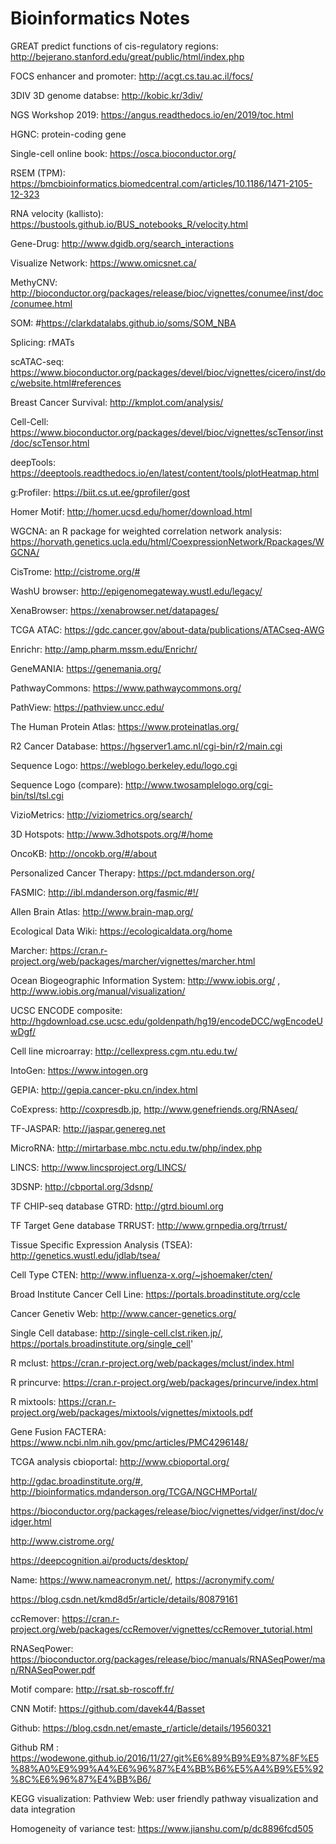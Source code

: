 # Bioinformatics Notes

GREAT predict functions of cis-regulatory regions: http://bejerano.stanford.edu/great/public/html/index.php

FOCS enhancer and promoter: http://acgt.cs.tau.ac.il/focs/

3DIV 3D genome databse: http://kobic.kr/3div/

NGS Workshop 2019: https://angus.readthedocs.io/en/2019/toc.html

HGNC: protein-coding gene

Single-cell online book: https://osca.bioconductor.org/

RSEM (TPM): https://bmcbioinformatics.biomedcentral.com/articles/10.1186/1471-2105-12-323

RNA velocity (kallisto): https://bustools.github.io/BUS_notebooks_R/velocity.html

Gene-Drug: http://www.dgidb.org/search_interactions

Visualize Network: https://www.omicsnet.ca/

MethyCNV: http://bioconductor.org/packages/release/bioc/vignettes/conumee/inst/doc/conumee.html

SOM: #https://clarkdatalabs.github.io/soms/SOM_NBA

Splicing: rMATs

scATAC-seq: https://www.bioconductor.org/packages/devel/bioc/vignettes/cicero/inst/doc/website.html#references

Breast Cancer Survival: http://kmplot.com/analysis/

Cell-Cell: https://www.bioconductor.org/packages/devel/bioc/vignettes/scTensor/inst/doc/scTensor.html

deepTools: https://deeptools.readthedocs.io/en/latest/content/tools/plotHeatmap.html

g:Profiler: https://biit.cs.ut.ee/gprofiler/gost

Homer Motif: http://homer.ucsd.edu/homer/download.html

WGCNA: an R package for weighted correlation network analysis: https://horvath.genetics.ucla.edu/html/CoexpressionNetwork/Rpackages/WGCNA/

CisTrome: http://cistrome.org/#

WashU browser: http://epigenomegateway.wustl.edu/legacy/

XenaBrowser: https://xenabrowser.net/datapages/

TCGA ATAC: https://gdc.cancer.gov/about-data/publications/ATACseq-AWG

Enrichr: http://amp.pharm.mssm.edu/Enrichr/

GeneMANIA: https://genemania.org/

PathwayCommons: https://www.pathwaycommons.org/

PathView: https://pathview.uncc.edu/

The Human Protein Atlas: https://www.proteinatlas.org/

R2 Cancer Database: https://hgserver1.amc.nl/cgi-bin/r2/main.cgi

Sequence Logo: https://weblogo.berkeley.edu/logo.cgi

Sequence Logo (compare): http://www.twosamplelogo.org/cgi-bin/tsl/tsl.cgi

VizioMetrics: http://viziometrics.org/search/

3D Hotspots: http://www.3dhotspots.org/#/home

OncoKB: http://oncokb.org/#/about

Personalized Cancer Therapy: https://pct.mdanderson.org/

FASMIC: http://ibl.mdanderson.org/fasmic/#!/

Allen Brain Atlas: http://www.brain-map.org/

Ecological Data Wiki: https://ecologicaldata.org/home

Marcher: https://cran.r-project.org/web/packages/marcher/vignettes/marcher.html

Ocean Biogeographic Information System: http://www.iobis.org/ , http://www.iobis.org/manual/visualization/

UCSC ENCODE composite: http://hgdownload.cse.ucsc.edu/goldenpath/hg19/encodeDCC/wgEncodeUwDgf/

Cell line microarray: http://cellexpress.cgm.ntu.edu.tw/

IntoGen: https://www.intogen.org

GEPIA: http://gepia.cancer-pku.cn/index.html

CoExpress: http://coxpresdb.jp, http://www.genefriends.org/RNAseq/

TF-JASPAR: http://jaspar.genereg.net

MicroRNA: http://mirtarbase.mbc.nctu.edu.tw/php/index.php

LINCS: http://www.lincsproject.org/LINCS/

3DSNP: http://cbportal.org/3dsnp/

TF CHIP-seq database GTRD: http://gtrd.biouml.org

TF Target Gene database TRRUST: http://www.grnpedia.org/trrust/

Tissue Specific Expression Analysis (TSEA): http://genetics.wustl.edu/jdlab/tsea/

Cell Type CTEN: http://www.influenza-x.org/~jshoemaker/cten/

Broad Institute Cancer Cell Line: https://portals.broadinstitute.org/ccle

Cancer Genetiv Web: http://www.cancer-genetics.org/

Single Cell database: http://single-cell.clst.riken.jp/, https://portals.broadinstitute.org/single_cell'

R mclust: https://cran.r-project.org/web/packages/mclust/index.html

R princurve: https://cran.r-project.org/web/packages/princurve/index.html

R mixtools: https://cran.r-project.org/web/packages/mixtools/vignettes/mixtools.pdf

Gene Fusion FACTERA: https://www.ncbi.nlm.nih.gov/pmc/articles/PMC4296148/

TCGA analysis cbioportal: http://www.cbioportal.org/

http://gdac.broadinstitute.org/#, http://bioinformatics.mdanderson.org/TCGA/NGCHMPortal/

https://bioconductor.org/packages/release/bioc/vignettes/vidger/inst/doc/vidger.html

http://www.cistrome.org/

https://deepcognition.ai/products/desktop/

Name: https://www.nameacronym.net/, https://acronymify.com/

https://blog.csdn.net/kmd8d5r/article/details/80879161


ccRemover: https://cran.r-project.org/web/packages/ccRemover/vignettes/ccRemover_tutorial.html

RNASeqPower: https://bioconductor.org/packages/release/bioc/manuals/RNASeqPower/man/RNASeqPower.pdf

Motif compare: http://rsat.sb-roscoff.fr/

CNN Motif: https://github.com/davek44/Basset

Github: https://blog.csdn.net/emaste_r/article/details/19560321

Github RM : https://wodewone.github.io/2016/11/27/git%E6%89%B9%E9%87%8F%E5%88%A0%E9%99%A4%E6%96%87%E4%BB%B6%E5%A4%B9%E5%92%8C%E6%96%87%E4%BB%B6/

KEGG visualization: Pathview Web: user friendly pathway visualization and data integration

Homogeneity of variance test: https://www.jianshu.com/p/dc8896fcd505
